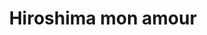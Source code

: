 ---
layout: post
title: Hiroshima mon amour
director: Alain Resnais 
year: 1959
cover: https://images.mubicdn.net/images/film/217/cache-874679-1683127039/image-w1280.jpg
imdb_id: tt0052893
---